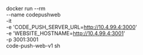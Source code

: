 docker run --rm \
--name codepushweb \
-it \
-e 'CODE_PUSH_SERVER_URL=http://10.4.99.4:3000' \
-e 'WEBSITE_HOSTNAME=http://10.4.99.4:3001' \
-p 3001:3001 \
code-push-web-v1 sh